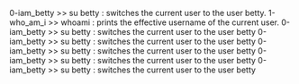 0-iam_betty >> su betty : switches the current user to the user betty.
1-who_am_i >> whoami : prints the effective username of the current user.
0-iam_betty >> su betty : switches the current user to the user betty
0-iam_betty >> su betty : switches the current user to the user betty
0-iam_betty >> su betty : switches the current user to the user betty
0-iam_betty >> su betty : switches the current user to the user betty
0-iam_betty >> su betty : switches the current user to the user betty
